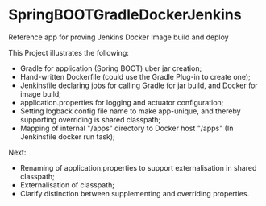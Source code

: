 # SpringBOOTGradleDockerJenkins
Reference app for proving Jenkins Docker Image build and deploy

This Project illustrates the following:
- Gradle for application (Spring BOOT) uber jar creation;
- Hand-written Dockerfile (could use the Gradle Plug-in to create one);
- Jenkinsfile declaring jobs for calling Gradle for jar build, and Docker for image build;
- application.properties for logging and actuator configuration;
- Setting logback config file name to make app-unique, and thereby supporting overriding is shared classpath;
- Mapping of internal "/apps" directory to Docker host "/apps" (In Jenkinsfile docker run task);

Next:
- Renaming of application.properties to support externalisation in shared classpath;
- Externalisation of classpath;
- Clarify distinction between supplementing and overriding properties.
